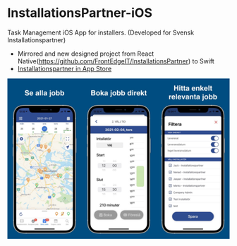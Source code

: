 # InstallationsPartner-iOS
Task Management iOS App for installers. (Developed for Svensk Installationspartner)

- Mirrored and new designed project from React Native(https://github.com/FrontEdgeIT/InstallationsPartner) to Swift
- [Installationspartner in App Store](https://apps.apple.com/se/app/installationspartner/id1400502758)

![app store image](/README/app_store_image.JPG)
